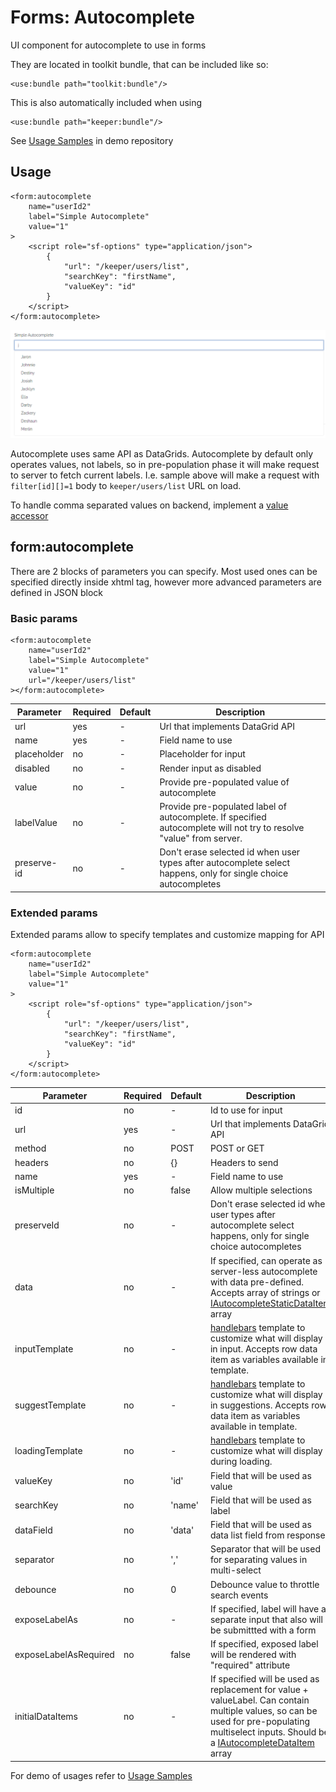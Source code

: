# Forms: Autocomplete

UI component for autocomplete to use in forms

They are located in toolkit bundle, that can be included like so: 

```xhtml
<use:bundle path="toolkit:bundle"/>
```
This is also automatically included when using

```xhtml
<use:bundle path="keeper:bundle"/>
```

See [Usage Samples](https://github.com/spiral/app-keeper/blob/master/app/views/keeper/showcase/autocomplete.dark.php) in demo repository

## Usage

```xhtml
<form:autocomplete
    name="userId2"
    label="Simple Autocomplete"
    value="1"
>
    <script role="sf-options" type="application/json">
        {
            "url": "/keeper/users/list",
            "searchKey": "firstName",
            "valueKey": "id"
        }
    </script>
</form:autocomplete>
```

![Simple Autocomplete](/keeper/components/autocomplete.simple.png)

Autocomplete uses same API as DataGrids. Autocomplete by default only operates values, not labels, so in pre-population phase it will make request to server to fetch current labels. I.e. sample above will make a request with `filter[id][]=1` body to `keeper/users/list` URL on load.

To handle comma separated values on backend, implement a [value accessor](/component/data-grid#value-accessors)

## form:autocomplete

There are 2 blocks of parameters you can specify.
Most used ones can be specified directly inside xhtml tag, however more advanced parameters are defined in JSON block 

### Basic params

```xhtml
<form:autocomplete
    name="userId2"
    label="Simple Autocomplete"
    value="1"
    url="/keeper/users/list"
></form:autocomplete>
```

Parameter|Required|Default|Description
--- | --- | --- |---
url|yes|-|Url that implements DataGrid API
name|yes|-|Field name to use
placeholder|no|-|Placeholder for input
disabled|no|-|Render input as disabled
value|no|-|Provide pre-populated value of autocomplete
labelValue|no|-|Provide pre-populated label of autocomplete. If specified autocomplete will not try to resolve "value" from server.
preserve-id|no|-|Don't erase selected id when user types after autocomplete select happens, only for single choice autocompletes

### Extended params

Extended params allow to specify templates and customize mapping for API

```xhtml
<form:autocomplete
    name="userId2"
    label="Simple Autocomplete"
    value="1"
>
    <script role="sf-options" type="application/json">
        {
            "url": "/keeper/users/list",
            "searchKey": "firstName",
            "valueKey": "id"
        }
    </script>
</form:autocomplete>
```

Parameter|Required|Default|Description
--- | --- | --- |---
id|no|-|Id to use for input
url|yes|-|Url that implements DataGrid API
method|no|POST|POST or GET
headers|no|{}|Headers to send
name|yes|-|Field name to use
isMultiple|no|false|Allow multiple selections
preserveId|no|-|Don't erase selected id when user types after autocomplete select happens, only for single choice autocompletes
data|no|-|If specified, can operate as server-less autocomplete with data pre-defined. Accepts array of strings or [IAutocompleteStaticDataItem](https://github.com/spiral/toolkit/blob/master/packages/autocomplete/src/types.ts#L3) array
inputTemplate|no|-|[handlebars](https://handlebarsjs.com/) template to customize what will display in input. Accepts row data item as variables available in template.
suggestTemplate|no|-|[handlebars](https://handlebarsjs.com/) template to customize what will display in suggestions. Accepts row data item as variables available in template.
loadingTemplate|no|-|[handlebars](https://handlebarsjs.com/) template to customize what will display during loading.
valueKey|no|'id'|Field that will be used as value
searchKey|no|'name'|Field that will be used as label
dataField|no|'data'|Field that will be used as data list field from response
separator|no|','|Separator that will be used for separating values in multi-select
debounce|no|0|Debounce value to throttle search events
exposeLabelAs|no|-|If specified, label will have a separate input that also will be submittted with a form
exposeLabelAsRequired|no|false|If specified, exposed label will be rendered with "required" attribute
initialDataItems|no|-|If specified will be used as replacement for value + valueLabel. Can contain multiple values, so can be used for pre-populating multiselect inputs. Should be a [IAutocompleteDataItem](https://github.com/spiral/toolkit/blob/master/packages/autocomplete/src/types.ts#L9) array 

For demo of usages refer to [Usage Samples](https://github.com/spiral/app-keeper/blob/master/app/views/keeper/showcase/autocomplete.dark.php) 

